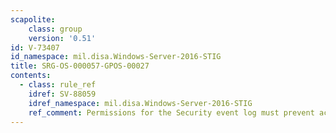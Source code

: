 ```yaml
---
scapolite:
    class: group
    version: '0.51'
id: V-73407
id_namespace: mil.disa.Windows-Server-2016-STIG
title: SRG-OS-000057-GPOS-00027
contents:
  - class: rule_ref
    idref: SV-88059
    idref_namespace: mil.disa.Windows-Server-2016-STIG
    ref_comment: Permissions for the Security event log must prevent access  ...
---
```


